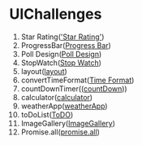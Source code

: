 # UIChallenges

1. Star Rating(['Star Rating'](./starRating/))
2. ProgressBar([Progress Bar](./progressBar/))
3. Poll Design([Poll Design](./pollDesign/))
4. StopWatch([Stop Watch](./stopWatch/))
5. layout([layout](./layout/))
6. convertTimeFormat([Time Format](./convertTime/))
7. countDownTimer(([countDown](./countDownTimer/)))
8. calculator([calculator](./calculator/))
9. weatherApp([weatherApp](./weatherApp/))
10. toDoList([ToDO](./toDoList/))
11. ImageGallery([ImageGallery](./imageGallary/))
12. Promise.all([promise.all](./promise/))